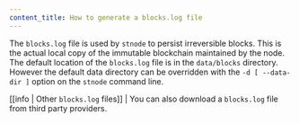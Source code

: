 ```yaml
---
content_title: How to generate a blocks.log file
---
```


The `blocks.log` file is used by `stnode` to persist irreversible blocks. This is the actual local copy of the immutable blockchain maintained by the node. The default location of the `blocks.log` file is in the `data/blocks` directory. However the default data directory can be overridden with the `-d [ --data-dir ]` option on the `stnode` command line.

[[info | Other `blocks.log` files]]
| You can also download a `blocks.log` file from third party providers.
